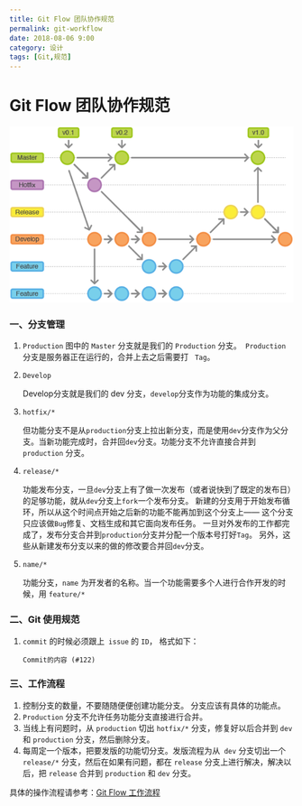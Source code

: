 ```yaml
---
title: Git Flow 团队协作规范
permalink: git-workflow
date: 2018-08-06 9:00
category: 设计
tags: [Git,规范]
---
```


# Git Flow 团队协作规范

<img src="../assets/images/git-workflow.png"/>



### 一、分支管理

1. `Production`
    图中的 `Master` 分支就是我们的 `Production` 分支。` Production` 分支是服务器正在运行的，合并上去之后需要打 ` Tag`。 

2. `Develop`

    Develop分支就是我们的 dev 分支，`develop`分支作为功能的集成分支。

3. `hotfix/*`

    但功能分支不是从`production`分支上拉出新分支，而是使用`dev`分支作为父分支。当新功能完成时，合并回`dev`分支。功能分支不允许直接合并到`production` 分支。

4. `release/*`

    功能发布分支，一旦`dev`分支上有了做一次发布（或者说快到了既定的发布日）的足够功能，就从`dev`分支上`fork`一个发布分支。 新建的分支用于开始发布循环，所以从这个时间点开始之后新的功能不能再加到这个分支上—— 这个分支只应该做`Bug`修复、文档生成和其它面向发布任务。 一旦对外发布的工作都完成了，发布分支合并到`production`分支并分配一个版本号打好`Tag`。 另外，这些从新建发布分支以来的做的修改要合并回`dev`分支。

5. `name/*`

    功能分支，`name` 为开发者的名称。当一个功能需要多个人进行合作开发的时候，用 `feature/*`


### 二、Git 使用规范



1. `commit` 的时候必须跟上` issue` 的 `ID`， 格式如下：

   ```
   Commit的内容 (#122)
   ```


### 三、工作流程

1. 控制分支的数量，不要随随便便创建功能分支。 分支应该有具体的功能点。
2. `Production` 分支不允许任务功能分支直接进行合并。
3. 当线上有问题时，从 `production` 切出 `hotfix/*` 分支，修复好以后合并到 `dev` 和 `production` 分支，然后删除分支。
4. 每周定一个版本，把要发版的功能切分支。发版流程为从` dev` 分支切出一个 `release/*` 分支，然后在如果有问题，都在 `release` 分支上进行解决，解决以后，把 `release` 合并到 `production` 和 `dev` 分支。



具体的操作流程请参考：[Git Flow 工作流程]( https://segmentfault.com/a/1190000002918123#articleHeader10)